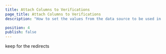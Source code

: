 ```yaml
---
title: Attach Columns to Verifications
page_title: Attach Columns to Verifications
description: "How to set the values from the data source to be used in the test steps in Test Studio. Set a column from the data source/excel/csv/database to verify different text by each test run in Test Studio. Parameterize the test in Test Studio. Parameterize the values verified on a page in a Test Studio test run"

position: 4
publish: false
---
```

keep for the redirects
